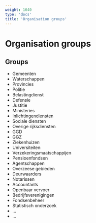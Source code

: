```yaml
---
weight: 1040
type: 'docs'
title: 'Organisation groups'
---
```


# Organisation groups

## Groups
- Gemeenten
- Waterschappen
- Provincies
- Politie
- Belastingdienst
- Defensie
- Justitie
- Ministeries
- Inlichtingendiensten
- Sociale diensten
- Overige rijksdiensten
- GGD
- GGZ
- Ziekenhuizen
- Universiteiten
- Verzekeringsmaatschappijen
- Pensioenfondsen
- Agentschappen
- Overzeese gebieden
- Deurwaarders
- Notarissen
- Accountants
- Openbaar vervoer
- Bedrijfsverenigingen
- Fondsenbeheer
- Statistisch onderzoek
- ...
- ...
